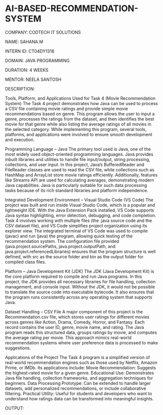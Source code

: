 # AI-BASED-RECOMMENDATION-SYSTEM

COMPANY: CODTECH IT SOLUTIONS

NAME: SAHANA.M

INTERN ID: CT04DY1318

DOMAIN: JAVA PROGRAMMING

DURATION: 4 WEEKS

MENTOR: NEELA SANTOSH

DESCRIPTION:

Tools, Platform, and Applications Used for Task 4 (Movie Recommendation System) The Task 4 project demonstrates how Java can be used to process a CSV file containing movie ratings and provide simple movie recommendations based on genre. This program allows the user to input a genre, processes the ratings from the dataset, and then identifies the best movie for that genre while also listing the average ratings of all movies in the selected category. While implementing this program, several tools, platforms, and applications were involved to ensure smooth development and execution.

Programming Language – Java The primary tool used is Java, one of the most widely used object-oriented programming languages. Java provides inbuilt libraries and utilities to handle file input/output, string processing, collections, and user input. In this project, Java’s BufferedReader and FileReader classes are used to read the CSV file, while collections such as HashMap and ArrayList store movie ratings efficiently. Additionally, features like Streams API are used for calculating averages, demonstrating modern Java capabilities. Java is particularly suitable for such data processing tasks because of its rich standard libraries and platform independence.

Integrated Development Environment – Visual Studio Code (VS Code) The project was built and run inside Visual Studio Code, which is a popular and lightweight IDE. With the Java Extension Pack installed, VS Code supports Java syntax highlighting, error detection, debugging, and code completion. Task 4 involves working with multiple files (the .java source code and the CSV dataset file), and VS Code simplifies project organization using its explorer view. The integrated terminal of VS Code was used to compile (javac) and run (java) the program, allowing quick testing of the recommendation system. The configuration file provided (java.project.sourcePaths, java.project.outputPath, and java.project.referencedLibraries) ensures that the program structure is well defined, with src as the source folder and bin as the output folder for compiled class files.

Platform – Java Development Kit (JDK) The JDK (Java Development Kit) is the core platform required to compile and run Java programs. In this project, the JDK provides all necessary libraries for file handling, collection management, and console input. Without the JDK, it would not be possible to translate the source code into executable bytecode. It also ensures that the program runs consistently across any operating system that supports Java.

Dataset Handling – CSV File A major component of this project is the Recommendation.csv file, which stores user ratings for different movies across genres like Action, Drama, Comedy, Horror, and Fantasy. Each record contains the user ID, genre, movie name, and rating. The Java program reads this structured data, groups ratings by movie, and computes the average rating per movie. This approach mimics real-world recommendation systems where user preference data is processed to make suggestions.

Applications of the Project The Task 4 program is a simplified version of real-world recommendation engines such as those used by Netflix, Amazon Prime, or IMDb. Its applications include: Movie Recommendation: Suggests the highest-rated movie for a given genre. Educational Use: Demonstrates Java file handling, collection frameworks, and aggregation techniques for beginners. Data Processing Prototype: Can be extended to handle larger datasets, add personalized recommendations, or include collaborative filtering. Practical Utility: Useful for students and developers who want to understand how ratings data can be transformed into meaningful insights.

OUTPUT:
